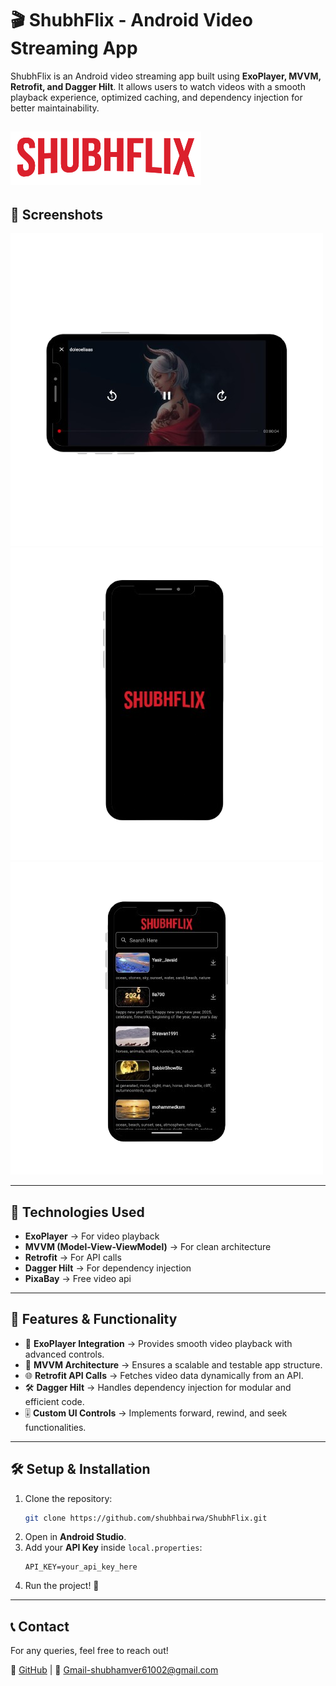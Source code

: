 # 🎬 ShubhFlix - Android Video Streaming App

ShubhFlix is an Android video streaming app built using **ExoPlayer, MVVM, Retrofit, and Dagger Hilt**. It allows users to watch videos with a smooth playback experience, optimized caching, and dependency injection for better maintainability.

![App Logo](app/src/main/res/drawable/app_logo.png)
---

## 📸 Screenshots
![video_player](app/gitscreens/splash_next.png) ![video_list](app/gitscreens/splash.png) ![Splash Screen](app/gitscreens/list.png)



---

## 🚀 Technologies Used

- **ExoPlayer** → For video playback
- **MVVM (Model-View-ViewModel)** → For clean architecture
- **Retrofit** → For API calls
- **Dagger Hilt** → For dependency injection
- **PixaBay** -> Free video api

---

## 📌 Features & Functionality

- 🎥 **ExoPlayer Integration** → Provides smooth video playback with advanced controls.
- 🔄 **MVVM Architecture** → Ensures a scalable and testable app structure.
- 🌐 **Retrofit API Calls** → Fetches video data dynamically from an API.
- 🛠 **Dagger Hilt** → Handles dependency injection for modular and efficient code.
- 🎚 **Custom UI Controls** → Implements forward, rewind, and seek functionalities.

---



## 🛠 Setup & Installation

1. Clone the repository:
   ```sh
   git clone https://github.com/shubhbairwa/ShubhFlix.git
   ```
2. Open in **Android Studio**.
3. Add your **API Key** inside `local.properties`:
   ```properties
   API_KEY=your_api_key_here
   ```
4. Run the project! 🚀

---

## 📞 Contact

For any queries, feel free to reach out!

🔗 [GitHub](https://github.com/shubhbairwa/ShubhFlix) | 📧 [Gmail-shubhamver61002@gmail.com](mailto\:shubhamver61002@gmail.com)

